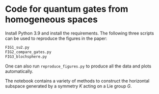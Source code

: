 # Code for quantum gates from homogeneous spaces

Install Python 3.9 and install the requirements. The following three scripts can be used to reproduce the figures 
in the paper:
```bash
FIG1_su2.py
FIG2_compare_gates.py
FIG3_blochsphere.py
```
One can also run `reproduce_figures.py` to produce all the data and plots automatically.

The notebook contains a variety of methods to construct the horizontal subspace generated by a symmetry $K$ acting 
on a Lie group $G$.

